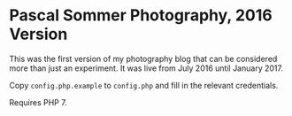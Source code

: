 # Pascal Sommer Photography, 2016 Version

This was the first version of my photography blog that can be considered more than just an experiment. It was live from July 2016 until January 2017.

Copy `config.php.example` to `config.php` and fill in the relevant credentials.

Requires PHP 7.